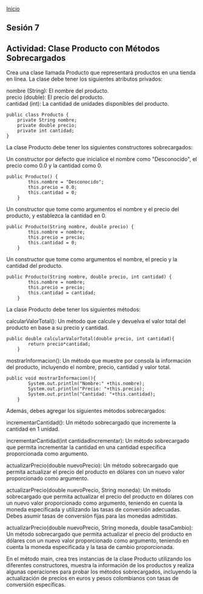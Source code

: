 <!-- No borrar o modificar -->
[Inicio](./index.md)

## Sesión 7 


<!-- Su documentación aquí -->

## Actividad: Clase Producto con Métodos Sobrecargados

Crea una clase llamada Producto que representará productos en una tienda en línea. La clase debe tener los siguientes atributos privados:

nombre (String): El nombre del producto.<br>
precio (double): El precio del producto.<br>
cantidad (int): La cantidad de unidades disponibles del producto.<br>

```
public class Producto {
    private String nombre;
    private double precio;
    private int cantidad;
}
```

La clase Producto debe tener los siguientes constructores sobrecargados:

Un constructor por defecto que inicialice el nombre como "Desconocido", el precio como 0.0 y la cantidad como 0.<br>

```
public Producto() {
        this.nombre = "Desconocido";
        this.precio = 0.0;
        this.cantidad = 0;
    }
```

Un constructor que tome como argumentos el nombre y el precio del producto, y establezca la cantidad en 0.<br>

```
public Producto(String nombre, double precio) {
        this.nombre = nombre;
        this.precio = precio;
        this.cantidad = 0;
    }
```

Un constructor que tome como argumentos el nombre, el precio y la cantidad del producto.<br>


```
public Producto(String nombre, double precio, int cantidad) {
        this.nombre = nombre;
        this.precio = precio;
        this.cantidad = cantidad;
    }
```

La clase Producto debe tener los siguientes métodos:

calcularValorTotal(): Un método que calcule y devuelva el valor total del producto en base a su precio y cantidad.<br>

```
public double calcularValorTotal(double precio, int cantidad){
        return precio*cantidad;
    }
```
mostrarInformacion(): Un método que muestre por consola la información del producto, incluyendo el nombre, precio, cantidad y valor total.<br>

```
public void mostrarInformacion(){
        System.out.println("Nombre:" +this.nombre);
        System.out.println("Precio: "+this.precio);
        System.out.println("Cantidad: "+this.cantidad);
    }
```

Además, debes agregar los siguientes métodos sobrecargados:

incrementarCantidad(): Un método sobrecargado que incremente la cantidad en 1 unidad.<br>

incrementarCantidad(int cantidadIncrementar): Un método sobrecargado que permita incrementar la cantidad en una cantidad específica proporcionada como argumento.<br>

actualizarPrecio(double nuevoPrecio): Un método sobrecargado que permita actualizar el precio del producto en dólares con un nuevo valor proporcionado como argumento.<br>

actualizarPrecio(double nuevoPrecio, String moneda): Un método sobrecargado que permita actualizar el precio del producto en dólares con un nuevo valor proporcionado como argumento, teniendo en cuenta la moneda especificada y utilizando las tasas de conversión adecuadas. Debes asumir tasas de conversión fijas para las monedas admitidas.<br>

actualizarPrecio(double nuevoPrecio, String moneda, double tasaCambio): Un método sobrecargado que permita actualizar el precio del producto en dólares con un nuevo valor proporcionado como argumento, teniendo en cuenta la moneda especificada y la tasa de cambio proporcionada.<br>

En el método main, crea tres instancias de la clase Producto utilizando los diferentes constructores, muestra la información de los productos y realiza algunas operaciones para probar los métodos sobrecargados, incluyendo la actualización de precios en euros y pesos colombianos con tasas de conversión específicas.
